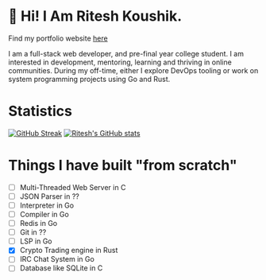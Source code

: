 # 💫 Hi! I Am Ritesh Koushik.
Find my portfolio website [here](https://iamriteshkoushik.github.io)


I am a full-stack web developer, and pre-final year college student. I am interested in development, mentoring, learning and thriving in online communities. During my off-time, either I explore DevOps tooling or work on system programming projects using Go and Rust.

# Statistics
[![GitHub Streak](https://streak-stats.demolab.com?user=IAmRiteshKoushik&theme=tokyonight&hide_border=false&card_width=510)](https://git.io/streak-stats)
[![Ritesh's GitHub stats](https://github-readme-stats.vercel.app/api?username=IAmRiteshKoushik&&show_icons=true&theme=tokyonight)](https://github.com/anuraghazr/github-readme-stats)

# Things I have built "from scratch"
- [ ] Multi-Threaded Web Server in C
- [ ] JSON Parser in ??
- [ ] Interpreter in Go
- [ ] Compiler in Go
- [ ] Redis in Go
- [ ] Git in ??
- [ ] LSP in Go
- [X] Crypto Trading engine in Rust
- [ ] IRC Chat System in Go
- [ ] Database like SQLite in C
